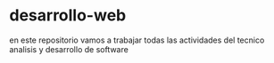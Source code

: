# desarrollo-web
en este repositorio vamos a trabajar todas las actividades del tecnico analisis y desarrollo de software
